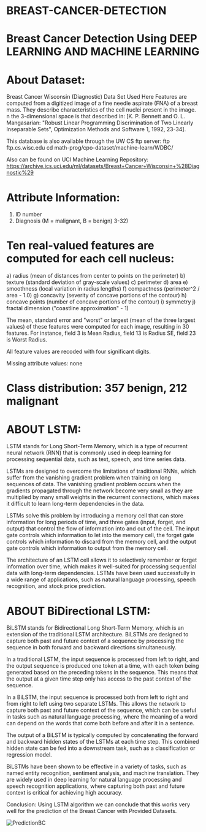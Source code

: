 # BREAST-CANCER-DETECTION

# Breast Cancer Detection Using DEEP LEARNING AND MACHINE LEARNING

# About Dataset:
Breast Cancer Wisconsin (Diagnostic) Data Set Used Here
Features are computed from a digitized image of a fine needle aspirate (FNA) of a breast mass. They describe characteristics of the cell nuclei present in the image. 
n the 3-dimensional space is that described in: [K. P. Bennett and O. L. Mangasarian: "Robust Linear Programming Discrimination of Two Linearly Inseparable Sets", Optimization Methods and Software 1, 1992, 23-34].

This database is also available through the UW CS ftp server: 
ftp ftp.cs.wisc.edu 
cd math-prog/cpo-dataset/machine-learn/WDBC/

Also can be found on UCI Machine Learning Repository: https://archive.ics.uci.edu/ml/datasets/Breast+Cancer+Wisconsin+%28Diagnostic%29

# Attribute Information:

1) ID number 
2) Diagnosis (M = malignant, B = benign) 
3-32)

# Ten real-valued features are computed for each cell nucleus:

a) radius (mean of distances from center to points on the perimeter) 
b) texture (standard deviation of gray-scale values) 
c) perimeter 
d) area 
e) smoothness (local variation in radius lengths) 
f) compactness (perimeter^2 / area - 1.0) 
g) concavity (severity of concave portions of the contour) 
h) concave points (number of concave portions of the contour) 
i) symmetry 
j) fractal dimension ("coastline approximation" - 1)

The mean, standard error and "worst" or largest (mean of the three
largest values) of these features were computed for each image,
resulting in 30 features. For instance, field 3 is Mean Radius, field
13 is Radius SE, field 23 is Worst Radius.

All feature values are recoded with four significant digits.

Missing attribute values: none

# Class distribution: 357 benign, 212 malignant


# ABOUT LSTM:

LSTM stands for Long Short-Term Memory, which is a type of recurrent neural network (RNN) that is commonly used in deep learning for processing sequential data, such as text, speech, and time series data.

LSTMs are designed to overcome the limitations of traditional RNNs, which suffer from the vanishing gradient problem when training on long sequences of data. The vanishing gradient problem occurs when the gradients propagated through the network become very small as they are multiplied by many small weights in the recurrent connections, which makes it difficult to learn long-term dependencies in the data.

LSTMs solve this problem by introducing a memory cell that can store information for long periods of time, and three gates (input, forget, and output) that control the flow of information into and out of the cell. The input gate controls which information to let into the memory cell, the forget gate controls which information to discard from the memory cell, and the output gate controls which information to output from the memory cell.

The architecture of an LSTM cell allows it to selectively remember or forget information over time, which makes it well-suited for processing sequential data with long-term dependencies. LSTMs have been used successfully in a wide range of applications, such as natural language processing, speech recognition, and stock price prediction.

# ABOUT BiDirectional LSTM:

BiLSTM stands for Bidirectional Long Short-Term Memory, which is an extension of the traditional LSTM architecture. BiLSTMs are designed to capture both past and future context of a sequence by processing the sequence in both forward and backward directions simultaneously.

In a traditional LSTM, the input sequence is processed from left to right, and the output sequence is produced one token at a time, with each token being generated based on the preceding tokens in the sequence. This means that the output at a given time step only has access to the past context of the sequence.

In a BiLSTM, the input sequence is processed both from left to right and from right to left using two separate LSTMs. This allows the network to capture both past and future context of the sequence, which can be useful in tasks such as natural language processing, where the meaning of a word can depend on the words that come both before and after it in a sentence.

The output of a BiLSTM is typically computed by concatenating the forward and backward hidden states of the LSTMs at each time step. This combined hidden state can be fed into a downstream task, such as a classification or regression model.

BiLSTMs have been shown to be effective in a variety of tasks, such as named entity recognition, sentiment analysis, and machine translation. They are widely used in deep learning for natural language processing and speech recognition applications, where capturing both past and future context is critical for achieving high accuracy.

Conclusion:
Using LSTM algorithm we can conclude that this works very well for the prediction of the Breast Cancer with Provided Datasets.


![PredictionBC](https://user-images.githubusercontent.com/103871423/236560291-cdc108d0-128f-4143-bf7d-84316bde009e.png)
